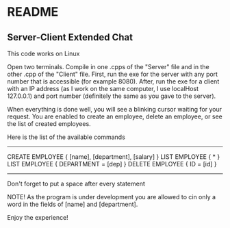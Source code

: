 # README
## Server-Client Extended Chat

This code works on Linux

Open two terminals. Compile in one .cpps of the "Server" file and in the other .cpp of the "Client" file.
First, run the exe for the server with any port number that is accessible (for example 8080).
After, run the exe for a client with an IP address (as I work on the same computer, I use localHost 127.0.0.1) and port number (definitely the same as you gave to the server).

When everything is done well, you will see a blinking cursor waiting for your request.
You are enabled to create an employee, delete an employee, or see the list of created employees.

Here is the list of the available commands
***
CREATE EMPLOYEE { [name], [department], [salary] }
LIST EMPLOYEE { * }
LIST EMPLOYEE { DEPARTMENT = [dep] }
DELETE EMPLOYEE { ID = [id] }
***
Don't forget to put a space after every statement

NOTE!
As the program is under development you are allowed to cin only a word in the fields of [name] and [department].

Enjoy the experience! 

